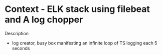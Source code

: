 # Context - ELK stack using filebeat and A log chopper
Description
 - log creator, busy box manifesting an infinite loop of TS logging each 5 seconds

